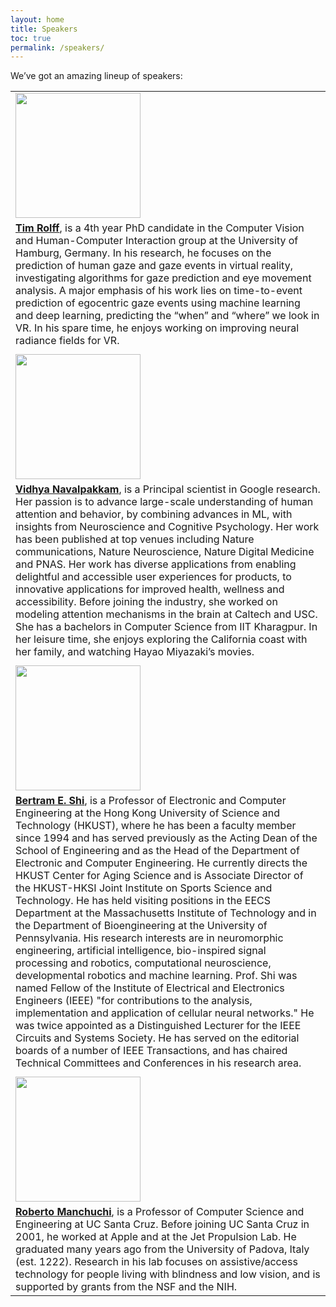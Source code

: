 ```yaml
---
layout: home
title: Speakers
toc: true
permalink: /speakers/
---
```


We’ve got an amazing lineup of speakers:

|                                                                                                                                                                                                                                                                                                                                                                                                                                                                                                                                                                                                                                                                                                                                                                                                                                                                                                                                                                                                                                                                                                                                                                                                                                                                                                                                                                                   |
| --------------------------------------------------------------------------------------------------------------------------------------------------------------------------------------------------------------------------------------------------------------------------------------------------------------------------------------------------------------------------------------------------------------------------------------------------------------------------------------------------------------------------------------------------------------------------------------------------------------------------------------------------------------------------------------------------------------------------------------------------------------------------------------------------------------------------------------------------------------------------------------------------------------------------------------------------------------------------------------------------------------------------------------------------------------------------------------------------------------------------------------------------------------------------------------------------------------------------------------------------------------------------------------------------------------------------------------------------------------------------------- |
| <img src="https://gaze-meets-ml.github.io/gaze_ml_2023/images/Tim_Rolff_cropped.jpg" width="200"/>                                                                                                                                                                                                                                                                                                                                                                                                                                                                                                                                                                                                                                                                                                                                                                                                                                                                                                                                                                                                                                                                                                                                                                                                                                                                                |
| <a name="Rolff"></a><a href="https://rolff"><b>Tim Rolff</b></a>, is a 4th year PhD candidate in the Computer Vision and Human-Computer Interaction group at the University of Hamburg, Germany. In his research, he focuses on the prediction of human gaze and gaze events in virtual reality, investigating algorithms for gaze prediction and eye movement analysis. A major emphasis of his work lies on time-to-event prediction of egocentric gaze events using machine learning and deep learning, predicting the “when” and “where” we look in VR. In his spare time, he enjoys working on improving neural radiance fields for VR.                                                                                                                                                                                                                                                                                                                                                                                                                                                                                                                                                                                                                                                                                                                                      |
|                                                                                                                                                                                                                                                                                                                                                                                                                                                                                                                                                                                                                                                                                                                                                                                                                                                                                                                                                                                                                                                                                                                                                                                                                                                                                                                                                                                   |
| <img src="https://gaze-meets-ml.github.io/gaze_ml_2023/images/Vidhya_Navalpakkam_cropped.jpg" width="200"/>                                                                                                                                                                                                                                                                                                                                                                                                                                                                                                                                                                                                                                                                                                                                                                                                                                                                                                                                                                                                                                                                                                                                                                                                                                                                       |
| <a name="navalpakkam"></a><a href="https://navalpakkam"><b>Vidhya Navalpakkam</b></a>, is a Principal scientist in Google research. Her passion is to advance large-scale understanding of human attention and behavior, by combining advances in ML, with insights from Neuroscience and Cognitive Psychology. Her work has been published at top venues including Nature communications, Nature Neuroscience, Nature Digital Medicine and PNAS. Her work has diverse applications from enabling delightful and accessible user experiences for products, to innovative applications for improved health, wellness and accessibility. Before joining the industry, she worked on modeling attention mechanisms in the brain at Caltech and USC. She has a bachelors in Computer Science from IIT Kharagpur. In her leisure time, she enjoys exploring the California coast with her family, and watching Hayao Miyazaki’s movies.                                                                                                                                                                                                                                                                                                                                                                                                                                                |
|                                                                                                                                                                                                                                                                                                                                                                                                                                                                                                                                                                                                                                                                                                                                                                                                                                                                                                                                                                                                                                                                                                                                                                                                                                                                                                                                                                                   |
| <img src="https://gaze-meets-ml.github.io/gaze_ml_2023/images/Bertram_E_Shi_cropped.jpg" width="200"/>                                                                                                                                                                                                                                                                                                                                                                                                                                                                                                                                                                                                                                                                                                                                                                                                                                                                                                                                                                                                                                                                                                                                                                                                                                                                            |
| <a name="shi"></a><a href="http://shi"><b> Bertram E. Shi</b></a>, is a Professor of Electronic and Computer Engineering at the Hong Kong University of Science and Technology (HKUST), where he has been a faculty member since 1994 and has served previously as the Acting Dean of the School of Engineering and as the Head of the Department of Electronic and Computer Engineering. He currently directs the HKUST Center for Aging Science and is Associate Director of the HKUST-HKSI Joint Institute on Sports Science and Technology. He has held visiting positions in the EECS Department at the Massachusetts Institute of Technology and in the Department of Bioengineering at the University of Pennsylvania. His research interests are in neuromorphic engineering, artificial intelligence, bio-inspired signal processing and robotics, computational neuroscience, developmental robotics and machine learning. Prof. Shi was named Fellow of the Institute of Electrical and Electronics Engineers (IEEE) "for contributions to the analysis, implementation and application of cellular neural networks." He was twice appointed as a Distinguished Lecturer for the IEEE Circuits and Systems Society. He has served on the editorial boards of a number of IEEE Transactions, and has chaired Technical Committees and Conferences in his research area. |
|                                                                                                                                                                                                                                                                                                                                                                                                                                                                                                                                                                                                                                                                                                                                                                                                                                                                                                                                                                                                                                                                                                                                                                                                                                                                                                                                                                                   |
| <img src="https://gaze-meets-ml.github.io/gaze_ml_2023/images/Roberto_Manduchi_cropped.jpg" width="200"/>                                                                                                                                                                                                                                                                                                                                                                                                                                                                                                                                                                                                                                                                                                                                                                                                                                                                                                                                                                                                                                                                                                                                                                                                                                                                         |
| <a name="manduchi"></a><a href="https://manduchi"><b>Roberto Manchuchi</b></a>, is a Professor of Computer Science and Engineering at UC Santa Cruz. Before joining UC Santa Cruz in 2001, he worked at Apple and at the Jet Propulsion Lab. He graduated many years ago from the University of Padova, Italy (est. 1222). Research in his lab focuses on assistive/access technology for people living with blindness and low vision, and is supported by grants from the NSF and the NIH.                                                                                                                                                                                                                                                                                                                                                                                                                                                                                                                                                                                                                                                                                                                                                                                                                                                                                     |
